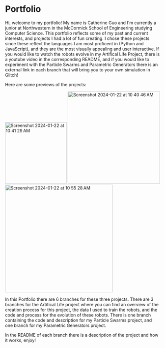 # Portfolio

Hi, welcome to my portfolio! My name is Catherine Guo and I'm currently a junior at Northwestern in the McCormick School of Engineering studying Computer Science. This portfolio reflects some of my past and current interests, and projects I had a lot of fun creating. I chose these projects since these reflect the languages I am most proficent in (Python and JavaScript), and they are the most visually appealing and user interactive. If you would like to watch the robots evolve in my Artifical Life Project, there is a youtube video in the corresponding README, and if you would like to experiment with the Particle Swarms and Parametric Generators there is an external link in each branch that will bring you to your own simulation in Glitch!

Here are some previews of the projects:

<img width="200" alt="Screenshot 2024-01-22 at 10 41 29 AM" src="https://github.com/catherg/Portfolio/assets/116319364/ca90a194-a7ca-42ec-9f4f-0d51f7c48d9a">
<img width="300" alt="Screenshot 2024-01-22 at 10 40 46 AM" src="https://github.com/catherg/Portfolio/assets/116319364/3b5f6286-6dd9-4fe2-98fa-7a43c9ccb680">
<img width="350" alt="Screenshot 2024-01-22 at 10 55 28 AM" src="https://github.com/catherg/Portfolio/assets/116319364/3814c8ef-938b-4f27-b7c9-e997a2af98ee">




In this Portfolio there are 6 branches for these three projects. There are 3 branches for the Artifical Life project where you can find an overview of the creation process for this project, the data I used to train the robots, and the code and process for the evolution of these robots. There is one branch containing the code and description for my Particle Swarms project, and one branch for my Parametric Generators project.

In the README of each branch there is a description of the project and how it works, enjoy!

